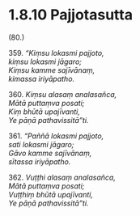 # 1.8.10 Pajjotasutta

(80.)

359\. _“Kiṃsu lokasmi pajjoto,_  
_kiṃsu lokasmi jāgaro;_  
_Kiṃsu kamme sajīvānaṃ,_  
_kimassa iriyāpatho._  

360\. _Kiṃsu alasaṃ analasañca,_  
_Mātā puttaṃva posati;_  
_Kiṃ bhūtā upajīvanti,_  
_Ye pāṇā pathavissitā”ti._  

361\. _“Paññā lokasmi pajjoto,_  
_sati lokasmi jāgaro;_  
_Gāvo kamme sajīvānaṃ,_  
_sītassa iriyāpatho._  

362\. _Vuṭṭhi alasaṃ analasañca,_  
_Mātā puttaṃva posati;_  
_Vuṭṭhiṃ bhūtā upajīvanti,_  
_Ye pāṇā pathavissitā”ti._
